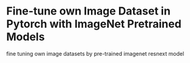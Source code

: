 # Fine-tune own Image Dataset in Pytorch with ImageNet Pretrained Models
fine tuning own image datasets by pre-trained imagenet resnext model
